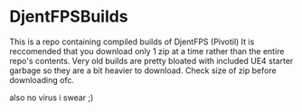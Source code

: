 # DjentFPSBuilds
This is a repo containing compiled builds of DjentFPS (Pivotil)
It is reccomended that you download only 1 zip at a time rather than the entire repo's contents.
Very old builds are pretty bloated with included UE4 starter garbage so they are a bit heavier to download. Check size of zip before downloading ofc.

also no virus i swear ;)
